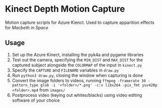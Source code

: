 # Kinect Depth Motion Capture

Motion capture scripts for Azure Kienct. Used to capture apparition effects for *Macbeth in Space*

## Usage

1. Set up the Azure Kinect, installing the pyk4a and pygame libraries
2. Test out the camera, specifying the `MIN_DIST` and `MAX_DIST` for the captured subject alongside the `COLORMAP` of the input in `kinect.py`
3. Specify the `CAPTURE` and `FILENAME` variables in `draw.py`
4. Run `python3 draw.py`, closing the window when capturing is done
5. Convert the image folders to videos, running `ffmpeg -framerate 30 -pattern_type glob -i '<folder>/*.png' -c:v libx264 -pix_fmt yuv420p <folder>.mp4` from `images/`
6. Postprocess video (keying out whites/blacks) using video editing software of your choice